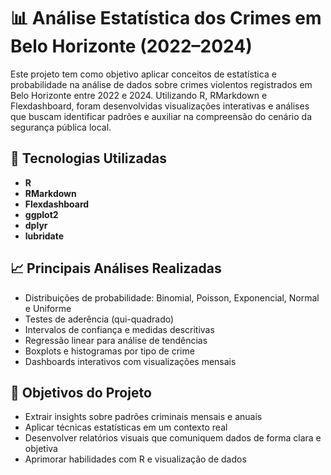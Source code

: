 # 📊 Análise Estatística dos Crimes em Belo Horizonte (2022–2024)

Este projeto tem como objetivo aplicar conceitos de estatística e probabilidade na análise de dados sobre crimes violentos registrados em Belo Horizonte entre 2022 e 2024. Utilizando R, RMarkdown e Flexdashboard, foram desenvolvidas visualizações interativas e análises que buscam identificar padrões e auxiliar na compreensão do cenário da segurança pública local.

## 🔧 Tecnologias Utilizadas
- **R**  
- **RMarkdown**
- **Flexdashboard**
- **ggplot2**
- **dplyr**
- **lubridate**

## 📈 Principais Análises Realizadas
- Distribuições de probabilidade: Binomial, Poisson, Exponencial, Normal e Uniforme  
- Testes de aderência (qui-quadrado)  
- Intervalos de confiança e medidas descritivas  
- Regressão linear para análise de tendências  
- Boxplots e histogramas por tipo de crime  
- Dashboards interativos com visualizações mensais

## 📌 Objetivos do Projeto
- Extrair insights sobre padrões criminais mensais e anuais
- Aplicar técnicas estatísticas em um contexto real
- Desenvolver relatórios visuais que comuniquem dados de forma clara e objetiva
- Aprimorar habilidades com R e visualização de dados
